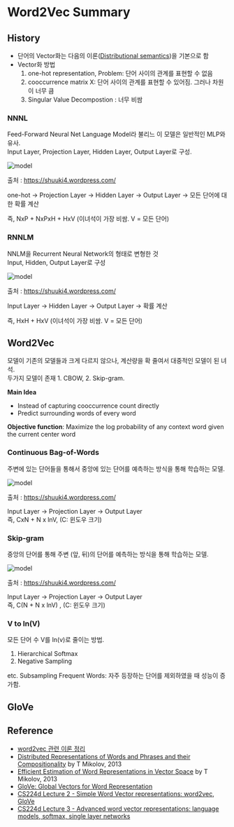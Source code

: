 # Word2Vec Summary

## History

- 단어의 Vector화는 다음의 이론([Distributional semantics](https://en.wikipedia.org/wiki/Distributional_semantics#Distributional_Hypothesis))을 기본으로 함 
- Vector화 방법
	1. one-hot representation, Problem: 단어 사이의 관계를 표현할 수 없음
	2. cooccurrence matrix X: 단어 사이의 관계를 표현할 수 있어짐. 그러나 차원이 너무 큼
	3. Singular Value Decompostion : 너무 비쌈

### NNNL

Feed-Forward Neural Net Language Model라 불리느 이 모델은 일반적인 MLP와 유사.  
Input Layer, Projection Layer, Hidden Layer, Output Layer로 구성.

![model](https://shuuki4.files.wordpress.com/2016/01/nnlm.png?w=1000)

출처 : https://shuuki4.wordpress.com/

one-hot -> Projection Layer -> Hidden Layer -> Output Layer -> 모든 단어에 대한 확률 계산

즉, NxP + NxPxH + HxV (이녀석이 가장 비쌈. V = 모든 단어)

### RNNLM

NNLM을 Recurrent Neural Network의 형태로 변형한 것  
Input, Hidden, Output Layer로 구성

![model](https://shuuki4.files.wordpress.com/2016/01/rnnlm.png?w=1000)

출처 : https://shuuki4.wordpress.com/

Input Layer -> Hidden Layer -> Output Layer -> 확률 계산

즉, HxH + HxV (이녀석이 가장 비쌈. V = 모든 단어)

## Word2Vec

모델이 기존의 모델들과 크게 다르지 않으나, 계산량을 확 줄여서 대중적인 모델이 된 녀석.  
두가지 모델이 존재 1. CBOW, 2. Skip-gram.

**Main Idea**

- Instead	of	capturing	cooccurrence	count directly
- Predict	surrounding	words	of	every	word

**Objective function**:	Maximize the log	probability of any context word given the current center word

### Continuous Bag-of-Words

주변에 있는 단어들을 통해서 중앙에 있는 단어를 예측하는 방식을 통해 학습하는 모델.

![model](https://shuuki4.files.wordpress.com/2016/01/cbow.png?w=520&h=600)

출처 : https://shuuki4.wordpress.com/

Input Layer -> Projection Layer -> Output Layer  
즉,  CxN + N x lnV, (C: 윈도우 크기)

### Skip-gram

중앙의 단어를 통해 주변 (앞, 뒤)의 단어를 예측하는 방식을 통해 학습하는 모델.

![model](https://shuuki4.files.wordpress.com/2016/01/skip-gram.png?w=552&h=600)

출처 : https://shuuki4.wordpress.com/

Input Layer -> Projection Layer -> Output Layer  
즉,  C(N + N x lnV) , (C: 윈도우 크기)

### V to ln(V)

모든 단어 수 V를 ln(v)로 줄이는 방법.

1. Hierarchical Softmax  
2. Negative Sampling  

etc. Subsampling Frequent Words: 자주 등장하는 단어를 제외하였을 때 성능이 증가함.


## GloVe

## Reference
- [word2vec 관련 이론 정리](https://shuuki4.wordpress.com/2016/01/27/word2vec-%EA%B4%80%EB%A0%A8-%EC%9D%B4%EB%A1%A0-%EC%A0%95%EB%A6%AC/)
- [Distributed Representations of Words and Phrases and their Compositionality](http://papers.nips.cc/paper/5021-distributed-representations-of-words-and-phrases-and-their-compositionality.pdf) by T Mikolov, 2013
- [Efficient Estimation of Word Representations in Vector Space](https://arxiv.org/abs/1301.3781) by T Mikolov, ‎2013
- [GloVe: Global Vectors for Word Representation](http://nlp.stanford.edu/pubs/glove.pdf)
- [CS224d Lecture 2 - Simple Word Vector representations: word2vec, GloVe](http://cs224d.stanford.edu/lectures/CS224d-Lecture2.pdf)
- [CS224d Lecture 3 - Advanced word vector representations: language models, softmax, single layer networks](http://cs224d.stanford.edu/lectures/CS224d-Lecture3.pdf)